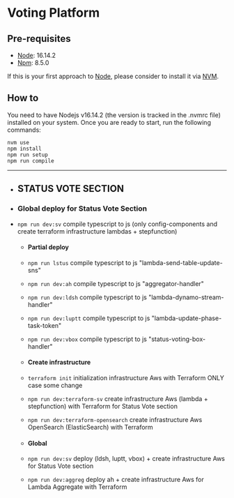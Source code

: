 # Voting Platform

## Pre-requisites

- [Node](https://nodejs.org/en/): 16.14.2
- [Npm](https://www.npmjs.com/package/npm): 8.5.0

If this is your first approach to [Node](https://nodejs.org/en/), please consider to install it via [NVM](http://nvm.sh).

## How to

You need to have Nodejs v16.14.2 (the version is tracked in the .nvmrc file) installed on your system. Once you are ready to start, run the following commands:

```
nvm use
npm install
npm run setup
npm run compile
```

----------------------------------------------------------------------------------------------------

* ## STATUS VOTE SECTION
* ### Global deploy for Status Vote Section
* `npm run dev:sv`  compile typescript to js (only config-components and create terraform infrastructure lambdas + stepfunction)

    * #### Partial deploy
    * `npm run lstus`   compile typescript to js "lambda-send-table-update-sns"    
    * `npm run dev:ah`   compile typescript to js "aggregator-handler"
    * `npm run dev:ldsh`   compile typescript to js "lambda-dynamo-stream-handler"
    * `npm run dev:luptt`   compile typescript to js "lambda-update-phase-task-token"
    * `npm run dev:vbox`   compile typescript to js "status-voting-box-handler"
    
    * #### Create infrastructure
    * `terraform init`   initialization infrastructure Aws with Terraform ONLY case some change
    * `npm run dev:terraform-sv`   create infrastructure Aws (lambda + stepfunction) with Terraform for Status Vote section
    * `npm run dev:terraform-opensearch`   create infrastructure Aws OpenSearch (ElasticSearch) with Terraform 
    
    * #### Global
    * `npm run dev:sv`   deploy (ldsh, luptt, vbox) + create infrastructure Aws for Status Vote section
    * `npm run dev:aggreg`   deploy ah + create infrastructure Aws for Lambda Aggregate with Terraform
